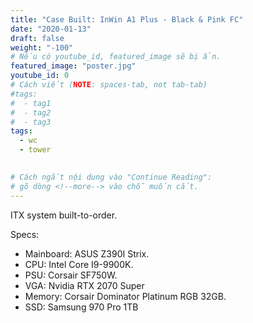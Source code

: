 ```yaml
---
title: "Case Built: InWin A1 Plus - Black & Pink FC"
date: "2020-01-13"
draft: false
weight: "-100"
# Nếu có youtube_id, featured_image sẽ bị ẩn.
featured_image: "poster.jpg"
youtube_id: 0
# Cách viết (NOTE: spaces-tab, not tab-tab)
#tags:
#  - tag1
#  - tag2
#  - tag3
tags:
  - wc
  - tower
 

# Cách ngắt nội dung vào "Continue Reading":
# gõ dòng <!--more--> vào chỗ muốn cắt.
---
```


ITX system built-to-order.

<!--more-->

Specs:
- Mainboard: ASUS Z390I Strix.
- CPU: Intel Core I9-9900K.
- PSU: Corsair SF750W.
- VGA: Nvidia RTX 2070 Super
- Memory: Corsair Dominator Platinum RGB 32GB.
- SSD: Samsung 970 Pro 1TB